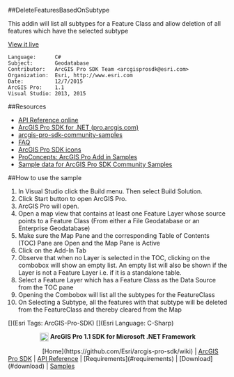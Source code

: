 ##DeleteFeaturesBasedOnSubtype

<!-- TODO: Write a brief abstract explaining this sample -->
This addin will list all subtypes for a Feature Class and allow deletion of all features which have the selected subtype  
  


<a href="http://pro.arcgis.com/en/pro-app/sdk/" target="_blank">View it live</a>

<!-- TODO: Fill this section below with metadata about this sample-->
```
Language:      C#
Subject:       Geodatabase
Contributor:   ArcGIS Pro SDK Team <arcgisprosdk@esri.com>
Organization:  Esri, http://www.esri.com
Date:          12/7/2015
ArcGIS Pro:    1.1
Visual Studio: 2013, 2015
```

##Resources

* [API Reference online](http://pro.arcgis.com/en/pro-app/sdk/api-reference)
* <a href="http://pro.arcgis.com/en/pro-app/sdk/" target="_blank">ArcGIS Pro SDK for .NET (pro.arcgis.com)</a>
* [arcgis-pro-sdk-community-samples](http://github.com/Esri/arcgis-pro-sdk-community-samples)
* [FAQ](http://github.com/Esri/arcgis-pro-sdk/wiki/FAQ)
* [ArcGIS Pro SDK icons](https://github.com/Esri/arcgis-pro-sdk/releases/tag/1.1.0.3308)
* [ProConcepts: ArcGIS Pro Add in Samples](https://github.com/Esri/arcgis-pro-sdk-community-samples/wiki/ProConcepts-ArcGIS-Pro-Add-in-Samples)
* [Sample data for ArcGIS Pro SDK Community Samples](https://github.com/Esri/arcgis-pro-sdk-community-samples/releases)

##How to use the sample
<!-- TODO: Explain how this sample can be used. To use images in this section, create the image file in your sample project's screenshots folder. Use relative url to link to this image using this syntax: ![My sample Image](FacePage/SampleImage.png) -->
1. In Visual Studio click the Build menu. Then select Build Solution.  
2. Click Start button to open ArcGIS Pro.  
3. ArcGIS Pro will open.   
4. Open a map view that contains at least one Feature Layer whose source points to a Feature Class (From either a File Geodatabase or an Enterprise Geodatabase)  
5. Make sure the Map Pane and the corresponding Table of Contents (TOC) Pane are Open and the Map Pane is Active  
6. Click on the Add-In Tab  
7. Observe that when no Layer is selected in the TOC, clicking on the combobox will show an empty list. An empty list will also be shown if the Layer is not a Feature Layer i.e. if it is a standalone table.  
8. Select a Feature Layer which has a Feature Class as the Data Source from the TOC pane   
9. Opening the Combobox will list all the subtypes for the FeatureClass  
10. On Selecting a Subtype, all the features with that subtype will be deleted from the FeatureClass and thereby cleared from the Map  
  


[](Esri Tags: ArcGIS-Pro-SDK)
[](Esri Language: C-Sharp)​


<p align = center><img src="http://esri.github.io/arcgis-pro-sdk/images/ArcGISPro.png"  alt="pre-req" align = "top" height = "20" width = "20" >
<b> ArcGIS Pro 1.1 SDK for Microsoft .NET Framework</b>
</p>
&nbsp;&nbsp;&nbsp;&nbsp;&nbsp;&nbsp;&nbsp;&nbsp;&nbsp;&nbsp;&nbsp;&nbsp;&nbsp;&nbsp;&nbsp;&nbsp;&nbsp;&nbsp;&nbsp;&nbsp;[Home](https://github.com/Esri/arcgis-pro-sdk/wiki) | <a href="http://pro.arcgis.com/en/pro-app/sdk" target="_blank">ArcGIS Pro SDK</a> | <a href="http://pro.arcgis.com/en/pro-app/sdk/api-reference" target="_blank">API Reference</a> | [Requirements](#requirements) | [Download](#download) |  <a href="http://github.com/esri/arcgis-pro-sdk-community-samples" target="_blank">Samples</a>

